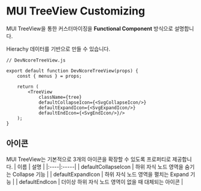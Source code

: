 # MUI TreeView Customizing
MUI TreeView을 통한 커스터마이징을 **Functional Component** 방식으로 설명합니다.

Hierachy 데이터를 기반으로 만들 수 있습니다.
```
// DevNcoreTreeView.js

export default function DevNcoreTreeView(props) {
    const { menus } = props;

    return (
        <TreeView
            className={tree}
            defaultCollapseIcon={<SvgCollapseIcon/>}
            defaultExpandIcon={<SvgExpandIcon/>}
            defaultEndIcon={<SvgEndIcon/>}/>
    );
}
```

## 아이콘
MUI TreeView는 기본적으로 3개의 아이콘을 확장할 수 있도록 프로퍼티로 제공합니다.
| 이름 | 설명 |
|:----|:-----|
| defaultCollapseIcon | 하위 자식 노드 영역을 숨기는 Collapse 기능 |
| defaultExpandIcon | 하위 자식 노드 영역을 펼치는 Expand 기능 |
| defaultEndIcon | 더이상 하위 자식 노드 영역이 없을 때 대체되는 아이콘 |
